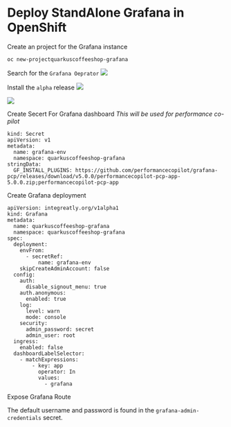 # Deploy StandAlone Grafana in OpenShift

Create an project for the Grafana instance
```
oc new-projectquarkuscoffeeshop-grafana
```

Search for the `Grafana Oeprator`
![](https://i.imgur.com/EvVBdk4.png)

Install the `alpha` release
![](https://i.imgur.com/6hJBLYz.png)

![](https://i.imgur.com/VxIZxaN.png)

Create Secert For Grafana dashboard
*This will be used for performance co-pilot*
```
kind: Secret
apiVersion: v1
metadata:
  name: grafana-env
  namespace: quarkuscoffeeshop-grafana
stringData:
  GF_INSTALL_PLUGINS: https://github.com/performancecopilot/grafana-pcp/releases/download/v5.0.0/performancecopilot-pcp-app-5.0.0.zip;performancecopilot-pcp-app
```


Create Grafana deployment
```
apiVersion: integreatly.org/v1alpha1
kind: Grafana
metadata:
  name: quarkuscoffeeshop-grafana
  namespace: quarkuscoffeeshop-grafana
spec:
  deployment:
    envFrom:
      - secretRef:
          name: grafana-env
    skipCreateAdminAccount: false
  config:
    auth:
      disable_signout_menu: true
    auth.anonymous:
      enabled: true
    log:
      level: warn
      mode: console
    security:
      admin_password: secret
      admin_user: root
  ingress:
    enabled: false
  dashboardLabelSelector:
    - matchExpressions:
        - key: app
          operator: In
          values:
            - grafana
```

Expose Grafana Route


The default username and password is found in the 
`grafana-admin-credentials` secret.